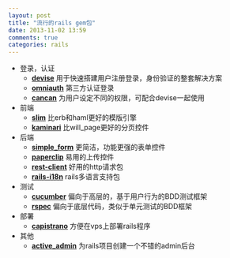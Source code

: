 ```yaml
---
layout: post
title: "流行的rails gem包"
date: 2013-11-02 13:59
comments: true
categories: rails
---
```

* 登录，认证
    * **[devise][]** 用于快速搭建用户注册登录，身份验证的整套解决方案
    * **[omniauth][]** 第三方认证登录
    * **[cancan][]** 为用户设定不同的权限，可配合devise一起使用
* 前端
    * **[slim][]** 比erb和haml更好的模版引擎
    * **[kaminari][]** 比will_page更好的分页控件
* 后端
    * **[simple_form][]** 更简洁，功能更强的表单控件
    * **[paperclip][]** 易用的上传控件
    * **[rest-client][]** 好用的http请求包
    * **[rails-i18n][]** rails多语言支持包
* 测试
    * **[cucumber][]** 偏向于高层的，基于用户行为的BDD测试框架
    * **[rspec][]** 偏向于底层代码，类似于单元测试的BDD框架
* 部署
    * **[capistrano][]** 方便在vps上部署rails程序
* 其他
    * **[active_admin][]** 为rails项目创建一个不错的admin后台

[devise]: https://github.com/plataformatec/devise
[omniauth]: https://github.com/intridea/omniauth
[cancan]: https://github.com/ryanb/cancan
[slim]: http://slim-lang.com/
[kaminari]: https://github.com/amatsuda/kaminari
[simple_form]: https://github.com/plataformatec/simple_form
[paperclip]: https://github.com/thoughtbot/paperclip
[rest-client]: https://github.com/rest-client/rest-client
[rails-i18n]: https://github.com/svenfuchs/rails-i18n
[cucumber]: https://github.com/cucumber/cucumber
[rspec]: https://github.com/rspec/rspec-rails
[capistrano]: https://github.com/capistrano/capistrano
[active_admin]: https://github.com/gregbell/active_admin
